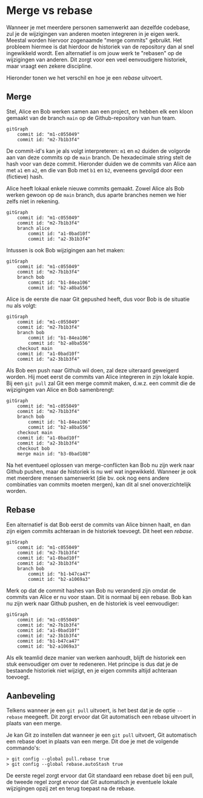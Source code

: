 # Merge vs rebase

Wanneer je met meerdere personen samenwerkt aan dezelfde codebase, zul je de wijzigingen van anderen moeten integreren in je eigen werk. Meestal worden hiervoor zogenaamde "merge commits" gebruikt. Het probleem hiermee is dat hierdoor de historiek van de repository dan al snel ingewikkeld wordt. Een alternatief is om jouw werk te "rebasen" op de wijzigingen van anderen. Dit zorgt voor een veel eenvoudigere historiek, maar vraagt een zekere discipline.

Hieronder tonen we het verschil en hoe je een *rebase* uitvoert.

## Merge

Stel, Alice en Bob werken samen aan een project, en hebben elk een kloon gemaakt van de branch `main` op de Github-repository van hun team.

```mermaid
gitGraph
    commit id: "m1-c055049"
    commit id: "m2-7b1b3f4"
```

De commit-id's kan je als volgt interpreteren: `m1` en `m2` duiden de volgorde aan van deze commits op de `main` branch. De hexadecimale string stelt de hash voor van deze commit. Hieronder duiden we de commits van Alice aan met `a1` en `a2`, en die van Bob met `b1` en `b2`, eveneens gevolgd door een (fictieve) hash.

Alice heeft lokaal enkele nieuwe commits gemaakt. Zowel Alice als Bob werken gewoon op de `main` branch, dus aparte branches nemen we hier zelfs niet in rekening.

```mermaid
gitGraph
    commit id: "m1-c055049"
    commit id: "m2-7b1b3f4"
    branch alice
        commit id: "a1-0bad10f"
        commit id: "a2-3b1b3f4"
```

Intussen is ook Bob wijzigingen aan het maken:

```mermaid
gitGraph
    commit id: "m1-c055049"
    commit id: "m2-7b1b3f4"
    branch bob
        commit id: "b1-84ea106"
        commit id: "b2-a8ba556"
```

Alice is de eerste die naar Git gepushed heeft, dus voor Bob is de situatie nu als volgt:

```mermaid
gitGraph
    commit id: "m1-c055049"
    commit id: "m2-7b1b3f4"
    branch bob
        commit id: "b1-84ea106"
        commit id: "b2-a8ba556"
    checkout main
    commit id: "a1-0bad10f"
    commit id: "a2-3b1b3f4"
```

Als Bob een push naar Github wil doen, zal deze uiteraard geweigerd worden. Hij moet eerst de commits van Alice integreren in zijn lokale kopie. Bij een `git pull` zal Git een merge commit maken, d.w.z. een commit die de wijzigingen van Alice en Bob samenbrengt:

```mermaid
gitGraph
    commit id: "m1-c055049"
    commit id: "m2-7b1b3f4"
    branch bob
        commit id: "b1-84ea106"
        commit id: "b2-a8ba556"
    checkout main
    commit id: "a1-0bad10f"
    commit id: "a2-3b1b3f4"
    checkout bob
    merge main id: "b3-0bad108"
```

Na het eventueel oplossen van merge-conflicten kan Bob nu zijn werk naar Github pushen, maar de historiek is nu wel wat ingewikkeld. Wanneer je ook met meerdere mensen samenwerkt (die bv. ook nog eens andere combinaties van commits moeten mergen), kan dit al snel onoverzichtelijk worden.

## Rebase

Een alternatief is dat Bob eerst de commits van Alice binnen haalt, en dan zijn eigen commits achteraan in de historiek toevoegt. Dit heet een *rebase*.

```mermaid
gitGraph
    commit id: "m1-c055049"
    commit id: "m2-7b1b3f4"
    commit id: "a1-0bad10f"
    commit id: "a2-3b1b3f4"
    branch bob
        commit id: "b1-b47ca47"
        commit id: "b2-a1069a3"
```

Merk op dat de commit hashes van Bob nu veranderd zijn omdat de commits van Alice er nu voor staan. Dit is normaal bij een rebase. Bob kan nu zijn werk naar Github pushen, en de historiek is veel eenvoudiger:

```mermaid
gitGraph
    commit id: "m1-c055049"
    commit id: "m2-7b1b3f4"
    commit id: "a1-0bad10f"
    commit id: "a2-3b1b3f4"
    commit id: "b1-b47ca47"
    commit id: "b2-a1069a3"
```

Als elk teamlid deze manier van werken aanhoudt, blijft de historiek een stuk eenvoudiger om over te redeneren. Het principe is dus dat je de bestaande historiek niet wijzigt, en je eigen commits altijd achteraan toevoegt.

## Aanbeveling

Telkens wanneer je een `git pull` uitvoert, is het best dat je de optie `--rebase` meegeeft. Dit zorgt ervoor dat Git automatisch een rebase uitvoert in plaats van een merge.

Je kan Git zo instellen dat wanneer je een `git pull` uitvoert, Git automatisch een rebase doet in plaats van een merge. Dit doe je met de volgende commando's:

```console
> git config --global pull.rebase true
> git config --global rebase.autoStash true
```

De eerste regel zorgt ervoor dat Git standaard een rebase doet bij een pull, de tweede regel zorgt ervoor dat Git automatisch je eventuele lokale wijzigingen opzij zet en terug toepast na de rebase.
